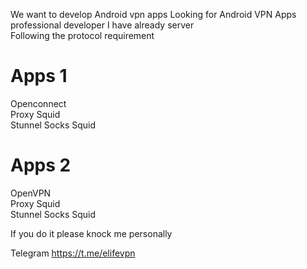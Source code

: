 We want to develop Android vpn apps
Looking for Android VPN Apps professional developer
I have already server  
Following the protocol requirement   

# Apps 1
Openconnect  
Proxy Squid  
Stunnel 
Socks Squid   

# Apps 2
OpenVPN  
Proxy Squid  
Stunnel 
Socks Squid  

If you do it please knock me personally    

Telegram https://t.me/elifevpn
